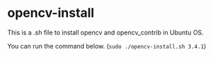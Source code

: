 # opencv-install
This is a .sh file to install opencv and opencv_contrib in Ubuntu OS.

You can run the command below.
(`sudo ./opencv-install.sh 3.4.1`)

